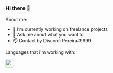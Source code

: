 ### Hi there :wave:

About me:

- :telescope: I’m currently working on freelance projects
- :thinking: Ask me about what you want to
- :mailbox: Contact by Discord: Pereira#9999

Languages that i'm working with:

<img src="https://upload.wikimedia.org/wikipedia/commons/thumb/c/cf/Lua-Logo.svg/1200px-Lua-Logo.svg.png" width="25vw" height="25vh">
